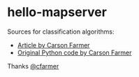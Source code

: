hello-mapserver
===============

Sources for classification algorithms:

* [Article by Carson Farmer](http://www.carsonfarmer.com/2010/09/playing-around-with-classification-algorithms-python-and-qgis/)
* [Original Python code by Carson Farmer](http://www.carsonfarmer.com/uploads/class_intervals.py)

Thanks [@cfarmer](https://github.com/cfarmer)
